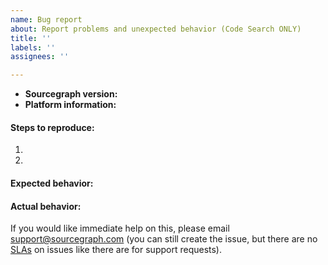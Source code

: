 ```yaml
---
name: Bug report
about: Report problems and unexpected behavior (Code Search ONLY)
title: ''
labels: ''
assignees: ''

---
```

<!-- Please submit all feedback or bug reports for Cody in the [VS Code](https://github.com/sourcegraph/cody) or [JetBrains](https://github.com/sourcegraph/jetbrains) repo. -->

- **Sourcegraph version:** <!-- the version of Sourcegraph or "Sourcegraph.com" -->
- **Platform information:** <!-- OS version, cloud provider, web browser version, Docker version, etc., depending on the issue -->

#### Steps to reproduce:

1.
2.

#### Expected behavior:

#### Actual behavior:

If you would like immediate help on this, please email support@sourcegraph.com (you can still create the issue, but there are no [SLAs](https://sourcegraph.com/support/) on issues like there are for support requests).
